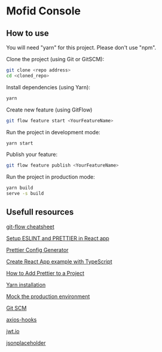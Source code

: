 # Mofid Console

## How to use

You will need "yarn" for this project. Please don't use "npm".

Clone the project (using Git or GitSCM):

```sh
git clone <repo address>
cd <cloned_repo>
```

Install dependencies (using Yarn):

```sh
yarn
```

Create new feature (using GitFlow)

```sh
git flow feature start <YourFeatureName>
```

Run the project in development mode:

```sh
yarn start
```

Publish your feature:

```sh
git flow feature publish <YourFeatureName>
```

Run the project in production mode:

```sh
yarn build
serve -s build
```

## Usefull resources

[git-flow cheatsheet](https://danielkummer.github.io/git-flow-cheatsheet/)

[Setup ESLINT and PRETTIER in React app](https://dev.to/knowankit/setup-eslint-and-prettier-in-react-app-357b)

[Prettier Config Generator](https://michelelarson.com/prettier-config/)

[Create React App example with TypeScript](https://github.com/mui/material-ui/tree/master/examples/create-react-app-with-typescript)

[How to Add Prettier to a Project](https://blog.bitsrc.io/add-prettier-to-your-project-d7e91ac03d05)

[Yarn installation](https://classic.yarnpkg.com/lang/en/docs/install)

[Mock the production environment](https://create-react-app.dev/docs/deployment/)

[Git SCM](https://git-scm.com/)

[axios-hooks](https://github.com/simoneb/axios-hooks)

[jwt.io](https://jwt.io/)

[jsonplaceholder](https://jsonplaceholder.typicode.com/)
